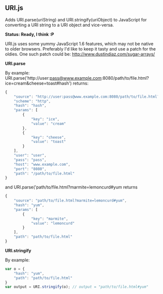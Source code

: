 URI.js
------
Adds URI.parse(uriString) and URI.stringify(uriObject) to JavaScript for converting a URI string to a URI object and vice-versa.

__Status: Ready, I think :P__

URI.js uses some yummy JavaScript 1.6 features, which may not be native to older browsers. Preferably I'd like to keep it tasty and use a patch for the oldies. One such patch could be: http://www.dustindiaz.com/sugar-arrays/

__URI.parse__

By example: URI.parse('http://user:pass@www.example.com:8080/path/to/file.html?ice=cream&cheese=toast#hash') returns:

``` js
{
    "source": "http://user:pass@www.example.com:8080/path/to/file.html?ice=cream&cheese=toast#hash",
    "scheme": "http",
    "hash": "hash",
    "params": [
        {
            "key": "ice",
            "value": "cream"
        },
        {
            "key": "cheese",
            "value": "toast"
        }
    ],
    "user": "user",
    "pass": "pass",
    "host": "www.example.com",
    "port": "8080",
    "path": "/path/to/file.html"
}
```

and URI.parse('path/to/file.html?marmite=lemoncurd#yum returns

``` js
{
    "source": "path/to/file.html?marmite=lemoncurd#yum",
    "hash": "yum",
    "params": [
        {
            "key": "marmite",
            "value": "lemoncurd"
        }
    ],
    "path": "path/to/file.html"
}
```

__URI.stringify__

By example:

``` js
var o = {
    "hash": "yum",
    "path": "path/to/file.html"
}
var output = URI.stringify(o); // output = "path/to/file.html#yum"
```


